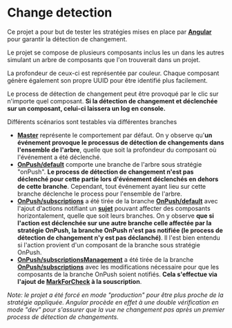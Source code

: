 # Change detection

Ce projet a pour but de tester les stratégies mises en place par **[Angular](https://angular.io/)** pour garantir la détection de changement.

Le projet se compose de plusieurs composants inclus les un dans les autres simulant un arbre de composants que l'on trouverait dans un projet.

La profondeur de ceux-ci est représentée par couleur. Chaque composant génère également son propre UUID pour être identifié plus facilement.

Le process de détection de changement peut être provoqué par le clic sur n'importe quel composant. **Si la détection de changement et déclenchée sur un composant, celui-ci laissera un log en console.**

Différents scénarios sont testables via différentes branches
  - **[Master](https://github.com/hugoMencoboni/angularChangeDetectionTests/tree/master)** représente le comportement par défaut. On y observe qu'**un événement  provoque le processus de détection de changements dans l'ensemble de l'arbre**, quelle que soit la profondeur du composant où l'événement a été déclenché.
  - **[OnPush/default](https://github.com/hugoMencoboni/angularChangeDetectionTests/tree/onPush/default)** comporte une branche de l'arbre sous stratégie "onPush". **Le process de détection de changement n'est pas déclenché pour cette partie lors d'événement déclenchés en dehors de cette branche**. Cependant, tout événement ayant lieu sur cette branche déclenche le process pour l'ensemble de l'arbre.
  - **[OnPush/subscriptions](https://github.com/hugoMencoboni/angularChangeDetectionTests/tree/onPush/subscriptions)** a été tirée de la branche **[OnPush/default](https://github.com/hugoMencoboni/angularChangeDetectionTests/tree/onPush/default)** avec l'ajout d'actions notifiant un **[sujet](https://rxjs-dev.firebaseapp.com/guide/subject)** pouvant affecter des composants horizontalement, quelle que soit leurs branches. On y observe **que si l'action est déclenchée sur une autre branche celle affectée par la stratégie OnPush, la branche OnPush n'est pas notifiée (le process de détection de changement n'y est pas déclanché)**. Il l'est bien entendu si l'action provient d'un composant de la branche sous stratégie OnPush.
  - **[OnPush/subscriptionsManagement](https://github.com/hugoMencoboni/angularChangeDetectionTests/tree/onPush/subscriptionsManagement)** a été tirée de la branche **[OnPush/subscriptions](https://github.com/hugoMencoboni/angularChangeDetectionTests/tree/onPush/subscriptions)** avec les modifications nécessaire pour que les composants de la branche OnPush soient notifiés. **Cela s'effectue via l'ajout de [MarkForCheck](https://angular.io/api/core/ChangeDetectorRef#markforcheck) à la souscription**.

*Note: le projet a été forcé en mode "production" pour être plus proche de la stratégie appliquée. Angular procède en effet à une double vérification en mode "dev" pour s'assurer que la vue ne changement pas après un premier process de détection de changements.*